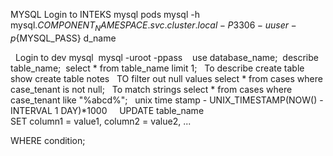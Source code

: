 MYSQL
Login to INTEKS mysql pods
mysql -h mysql.${COMPONENT_NAMESPACE}.svc.cluster.local -P 3306 -u user -p${MYSQL_PASS} d_name

 
Login to dev mysql
 mysql -uroot -ppass
 
 use database_name;
 describe table_name;
 select * from table_name limit 1;
 
To describe create table
show create table notes
 
TO filter out null values
select * from cases where case_tenant is not null;
 
To match strings
select * from cases where case_tenant like "%abcd%";
 
unix time stamp - UNIX_TIMESTAMP(NOW() - INTERVAL 1 DAY)*1000
 
 
UPDATE table_name
SET column1 = value1, column2 = value2, ...

WHERE condition;